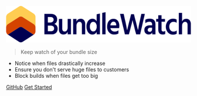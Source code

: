 <!-- _coverpage.md -->

<img src="_assets/logo-large.svg" height="100">

> Keep watch of your bundle size

* Notice when files drastically increase
* Ensure you don't serve huge files to customers
* Block builds when files get too big

[GitHub](https://github.com/bundlewatch/bundlewatch)
[Get Started](#bundlewatch)
